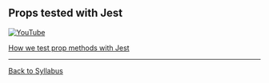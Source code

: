## Props tested with Jest

[![YouTube](http://img.youtube.com/vi/74PxJh45RuU/0.jpg)](https://www.youtube.com/watch?v=74PxJh45RuU)

[How we test prop methods with Jest](https://github.com/LEARNAcademy/props-review-with-jest)

---
[Back to Syllabus](../README.md#unit-two-introduction-to-react)
